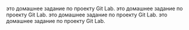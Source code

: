 это домашнее задание по проекту Git Lab.
это домашнее задание по проекту Git Lab.
это домашнее задание по проекту Git Lab.
это домашнее задание по проекту Git Lab.
